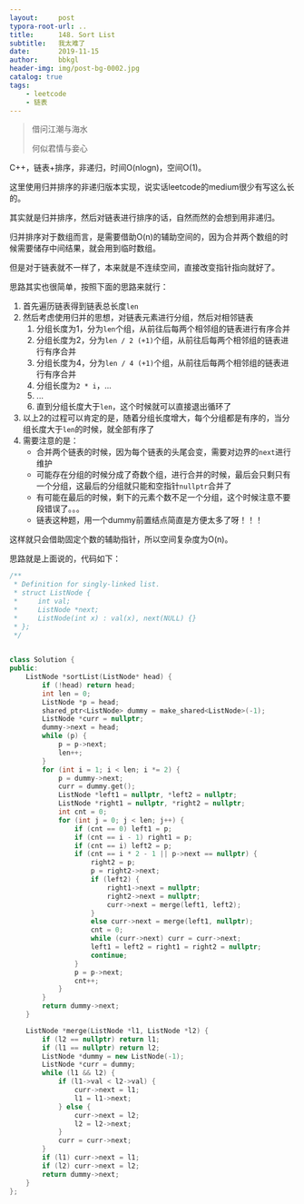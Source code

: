 ```yaml
---
layout:     post
typora-root-url: ..
title:      148. Sort List
subtitle:   我太难了
date:       2019-11-15
author:     bbkgl
header-img: img/post-bg-0002.jpg
catalog: true
tags:
    - leetcode
    - 链表
---
```


>借问江潮与海水
>
>何似君情与妾心

C++，链表+排序，非递归，时间O(nlogn)，空间O(1)。

这里使用归并排序的非递归版本实现，说实话leetcode的medium很少有写这么长的。

其实就是归并排序，然后对链表进行排序的话，自然而然的会想到用非递归。

归并排序对于数组而言，是需要借助O(n)的辅助空间的，因为合并两个数组的时候需要储存中间结果，就会用到临时数组。

但是对于链表就不一样了，本来就是不连续空间，直接改变指针指向就好了。

思路其实也很简单，按照下面的思路来就行：

1. 首先遍历链表得到链表总长度`len`
2. 然后考虑使用归并的思想，对链表元素进行分组，然后对相邻链表
    1. 分组长度为1，分为`len`个组，从前往后每两个相邻组的链表进行有序合并
    2. 分组长度为2，分为`len / 2 (+1)`个组，从前往后每两个相邻组的链表进行有序合并
    3. 分组长度为4，分为`len / 4 (+1)`个组，从前往后每两个相邻组的链表进行有序合并
    4. 分组长度为`2 * i`，...
    5. ...
    6. 直到分组长度大于`len`，这个时候就可以直接退出循环了
3. 以上2的过程可以肯定的是，随着分组长度增大，每个分组都是有序的，当分组长度大于`len`的时候，就全部有序了
4. 需要注意的是：
    - 合并两个链表的时候，因为每个链表的头尾会变，需要对边界的`next`进行维护
    - 可能存在分组的时候分成了奇数个组，进行合并的时候，最后会只剩只有一个分组，这最后的分组就只能和空指针`nullptr`合并了
    - 有可能在最后的时候，剩下的元素个数不足一个分组，这个时候注意不要段错误了。。。
    - 链表这种题，用一个dummy前置结点简直是方便太多了呀！！！

这样就只会借助固定个数的辅助指针，所以空间复杂度为O(n)。

思路就是上面说的，代码如下：

```cpp
/**
 * Definition for singly-linked list.
 * struct ListNode {
 *     int val;
 *     ListNode *next;
 *     ListNode(int x) : val(x), next(NULL) {}
 * };
 */

 
class Solution {
public:
    ListNode *sortList(ListNode* head) {
        if (!head) return head;
        int len = 0;
        ListNode *p = head;
        shared_ptr<ListNode> dummy = make_shared<ListNode>(-1);
        ListNode *curr = nullptr;
        dummy->next = head;
        while (p) {
            p = p->next;
            len++;
        }
        for (int i = 1; i < len; i *= 2) {
            p = dummy->next;
            curr = dummy.get();
            ListNode *left1 = nullptr, *left2 = nullptr;
            ListNode *right1 = nullptr, *right2 = nullptr;
            int cnt = 0;
            for (int j = 0; j < len; j++) {
                if (cnt == 0) left1 = p;
                if (cnt == i - 1) right1 = p;
                if (cnt == i) left2 = p;
                if (cnt == i * 2 - 1 || p->next == nullptr) {
                    right2 = p;
                    p = right2->next;
                    if (left2) {
                        right1->next = nullptr;
                        right2->next = nullptr;
                        curr->next = merge(left1, left2);
                    }
                    else curr->next = merge(left1, nullptr);
                    cnt = 0;
                    while (curr->next) curr = curr->next;
                    left1 = left2 = right1 = right2 = nullptr;
                    continue;
                }
                p = p->next;
                cnt++;
            }
        }
        return dummy->next;
    }

    ListNode *merge(ListNode *l1, ListNode *l2) {
        if (l2 == nullptr) return l1;
        if (l1 == nullptr) return l2;
        ListNode *dummy = new ListNode(-1);
        ListNode *curr = dummy;
        while (l1 && l2) {
            if (l1->val < l2->val) {
                curr->next = l1;
                l1 = l1->next;
            } else {
                curr->next = l2;
                l2 = l2->next;
            }
            curr = curr->next;
        }
        if (l1) curr->next = l1;
        if (l2) curr->next = l2;
        return dummy->next;
    }
};
```



